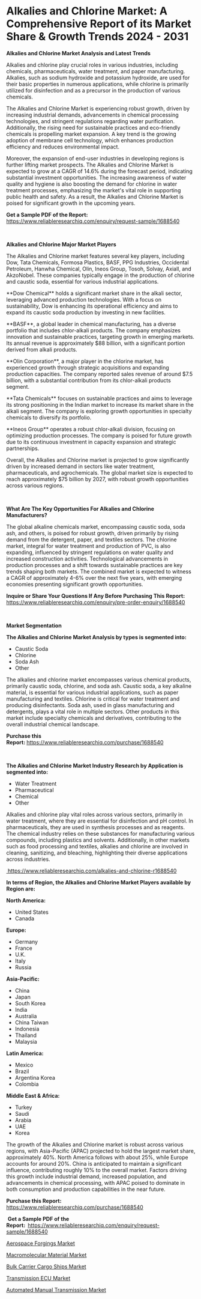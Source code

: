 <p><h1>Alkalies and Chlorine Market: A Comprehensive Report of its Market Share & Growth Trends 2024 - 2031</h1></p><p><strong>Alkalies and Chlorine Market Analysis and Latest Trends</strong></p>
<p><p>Alkalies and chlorine play crucial roles in various industries, including chemicals, pharmaceuticals, water treatment, and paper manufacturing. Alkalies, such as sodium hydroxide and potassium hydroxide, are used for their basic properties in numerous applications, while chlorine is primarily utilized for disinfection and as a precursor in the production of various chemicals.</p><p>The Alkalies and Chlorine Market is experiencing robust growth, driven by increasing industrial demands, advancements in chemical processing technologies, and stringent regulations regarding water purification. Additionally, the rising need for sustainable practices and eco-friendly chemicals is propelling market expansion. A key trend is the growing adoption of membrane cell technology, which enhances production efficiency and reduces environmental impact.</p><p>Moreover, the expansion of end-user industries in developing regions is further lifting market prospects. The Alkalies and Chlorine Market is expected to grow at a CAGR of 14.6% during the forecast period, indicating substantial investment opportunities. The increasing awareness of water quality and hygiene is also boosting the demand for chlorine in water treatment processes, emphasizing the market's vital role in supporting public health and safety. As a result, the Alkalies and Chlorine Market is poised for significant growth in the upcoming years.</p></p>
<p><strong>Get a Sample PDF of the Report:&nbsp;</strong> <a href="https://www.reliableresearchiq.com/enquiry/request-sample/1688540?utm_campaign=1686&utm_medium=2&utm_source=Github&utm_content=ia&utm_term=17102024&utm_id=alkalies-and-chlorine">https://www.reliableresearchiq.com/enquiry/request-sample/1688540</a></p>
<p>&nbsp;</p>
<p><strong>Alkalies and Chlorine Major Market Players</strong></p>
<p><p>The Alkalies and Chlorine market features several key players, including Dow, Tata Chemicals, Formosa Plastics, BASF, PPG Industries, Occidental Petroleum, Hanwha Chemical, Olin, Ineos Group, Tosoh, Solvay, Axiall, and AkzoNobel. These companies typically engage in the production of chlorine and caustic soda, essential for various industrial applications.</p><p>**Dow Chemical** holds a significant market share in the alkali sector, leveraging advanced production technologies. With a focus on sustainability, Dow is enhancing its operational efficiency and aims to expand its caustic soda production by investing in new facilities.</p><p>**BASF**, a global leader in chemical manufacturing, has a diverse portfolio that includes chlor-alkali products. The company emphasizes innovation and sustainable practices, targeting growth in emerging markets. Its annual revenue is approximately $88 billion, with a significant portion derived from alkali products.</p><p>**Olin Corporation**, a major player in the chlorine market, has experienced growth through strategic acquisitions and expanding production capacities. The company reported sales revenue of around $7.5 billion, with a substantial contribution from its chlor-alkali products segment.</p><p>**Tata Chemicals** focuses on sustainable practices and aims to leverage its strong positioning in the Indian market to increase its market share in the alkali segment. The company is exploring growth opportunities in specialty chemicals to diversify its portfolio.</p><p>**Ineos Group** operates a robust chlor-alkali division, focusing on optimizing production processes. The company is poised for future growth due to its continuous investment in capacity expansion and strategic partnerships.</p><p>Overall, the Alkalies and Chlorine market is projected to grow significantly driven by increased demand in sectors like water treatment, pharmaceuticals, and agrochemicals. The global market size is expected to reach approximately $75 billion by 2027, with robust growth opportunities across various regions.</p></p>
<p>&nbsp;</p>
<p><strong>What Are The Key Opportunities For Alkalies and Chlorine Manufacturers?</strong></p>
<p><p>The global alkaline chemicals market, encompassing caustic soda, soda ash, and others, is poised for robust growth, driven primarily by rising demand from the detergent, paper, and textiles sectors. The chlorine market, integral for water treatment and production of PVC, is also expanding, influenced by stringent regulations on water quality and increased construction activities. Technological advancements in production processes and a shift towards sustainable practices are key trends shaping both markets. The combined market is expected to witness a CAGR of approximately 4-6% over the next five years, with emerging economies presenting significant growth opportunities.</p></p>
<p><strong>Inquire or Share Your Questions If Any Before Purchasing This Report:</strong> <a href="https://www.reliableresearchiq.com/enquiry/pre-order-enquiry/1688540?utm_campaign=1686&utm_medium=2&utm_source=Github&utm_content=ia&utm_term=17102024&utm_id=alkalies-and-chlorine">https://www.reliableresearchiq.com/enquiry/pre-order-enquiry/1688540</a></p>
<p>&nbsp;</p>
<p><strong>Market Segmentation</strong></p>
<p><strong>The Alkalies and Chlorine Market Analysis by types is segmented into:</strong></p>
<p><ul><li>Caustic Soda</li><li>Chlorine</li><li>Soda Ash</li><li>Other</li></ul></p>
<p><p>The alkalies and chlorine market encompasses various chemical products, primarily caustic soda, chlorine, and soda ash. Caustic soda, a key alkaline material, is essential for various industrial applications, such as paper manufacturing and textiles. Chlorine is critical for water treatment and producing disinfectants. Soda ash, used in glass manufacturing and detergents, plays a vital role in multiple sectors. Other products in this market include specialty chemicals and derivatives, contributing to the overall industrial chemical landscape.</p></p>
<p><strong>Purchase this Report:&nbsp;</strong><a href="https://www.reliableresearchiq.com/purchase/1688540?utm_campaign=1686&utm_medium=2&utm_source=Github&utm_content=ia&utm_term=17102024&utm_id=alkalies-and-chlorine">https://www.reliableresearchiq.com/purchase/1688540</a></p>
<p>&nbsp;</p>
<p><strong>The Alkalies and Chlorine Market Industry Research by Application is segmented into:</strong></p>
<p><ul><li>Water Treatment</li><li>Pharmaceutical</li><li>Chemical</li><li>Other</li></ul></p>
<p><p>Alkalies and chlorine play vital roles across various sectors, primarily in water treatment, where they are essential for disinfection and pH control. In pharmaceuticals, they are used in synthesis processes and as reagents. The chemical industry relies on these substances for manufacturing various compounds, including plastics and solvents. Additionally, in other markets such as food processing and textiles, alkalies and chlorine are involved in cleaning, sanitizing, and bleaching, highlighting their diverse applications across industries.</p></p>
<p><a href="https://www.reliableresearchiq.com/alkalies-and-chlorine-r1688540?utm_campaign=1686&utm_medium=2&utm_source=Github&utm_content=ia&utm_term=17102024&utm_id=alkalies-and-chlorine">&nbsp;https://www.reliableresearchiq.com/alkalies-and-chlorine-r1688540</a></p>
<p><strong>In terms of Region, the Alkalies and Chlorine Market Players available by Region are:</strong></p>
<p>
    <p> <strong> North America: </strong>
        <ul>
            <li>United States</li>
            <li>Canada</li>
        </ul>
        </p> 
    <p> <strong> Europe: </strong>
        <ul>
            <li>Germany</li>
            <li>France</li>
            <li>U.K.</li>
            <li>Italy</li>
            <li>Russia</li>
        </ul>
        </p> 
    <p> <strong> Asia-Pacific: </strong>
        <ul>
            <li>China</li>
            <li>Japan</li>
            <li>South Korea</li>
            <li>India</li>
            <li>Australia</li>
            <li>China Taiwan</li>
            <li>Indonesia</li>
            <li>Thailand</li>
            <li>Malaysia</li>
        </ul>
        </p> 
    <p> <strong> Latin America: </strong>
        <ul>
            <li>Mexico</li>
            <li>Brazil</li>
            <li>Argentina Korea</li>
            <li>Colombia</li>
        </ul>
        </p> 
    <p> <strong> Middle East & Africa: </strong>
        <ul>
            <li>Turkey</li>
            <li>Saudi</li>
            <li>Arabia</li>
            <li>UAE</li>
            <li>Korea</li>
        </ul>
    </p>
    </p>
<p><p>The growth of the Alkalies and Chlorine market is robust across various regions, with Asia-Pacific (APAC) projected to hold the largest market share, approximately 40%. North America follows with about 25%, while Europe accounts for around 20%. China is anticipated to maintain a significant influence, contributing roughly 10% to the overall market. Factors driving this growth include industrial demand, increased population, and advancements in chemical processing, with APAC poised to dominate in both consumption and production capabilities in the near future.</p></p>
<p><strong>Purchase this Report: </strong><a href="https://www.reliableresearchiq.com/purchase/1688540?utm_campaign=1686&utm_medium=2&utm_source=Github&utm_content=ia&utm_term=17102024&utm_id=alkalies-and-chlorine">https://www.reliableresearchiq.com/purchase/1688540</a></p>
<p>&nbsp;<strong>Get a Sample PDF of the Report:&nbsp;&nbsp;</strong><a href="https://www.reliableresearchiq.com/enquiry/request-sample/1688540?utm_campaign=1686&utm_medium=2&utm_source=Github&utm_content=ia&utm_term=17102024&utm_id=alkalies-and-chlorine">https://www.reliableresearchiq.com/enquiry/request-sample/1688540</a></p>
<p><strong></strong></p>
<p><p><a href="https://www.linkedin.com/pulse/comprehensive-aerospace-forgings-market-report-regional-analysis-36s8f?utm_campaign=1686&utm_medium=2&utm_source=Github&utm_content=ia&utm_term=17102024&utm_id=alkalies-and-chlorine">Aerospace Forgings Market</a></p><p><a href="https://github.com/AshikRahman665/Market-Research-Report-List-1/blob/main/macromolecular-material-market.md?utm_campaign=1686&utm_medium=2&utm_source=Github&utm_content=ia&utm_term=17102024&utm_id=alkalies-and-chlorine">Macromolecular Material Market</a></p><p><a href="https://www.linkedin.com/pulse/global-bulk-carrier-cargo-ships-market-product-types-applications-izvif?utm_campaign=1686&utm_medium=2&utm_source=Github&utm_content=ia&utm_term=17102024&utm_id=alkalies-and-chlorine">Bulk Carrier Cargo Ships Market</a></p><p><a href="https://www.linkedin.com/pulse/transmission-ecu-market-trends-growth-outlook-2024-2031-7v1ef?utm_campaign=1686&utm_medium=2&utm_source=Github&utm_content=ia&utm_term=17102024&utm_id=alkalies-and-chlorine">Transmission ECU Market</a></p><p><a href="https://www.linkedin.com/pulse/insights-automated-manual-transmission-market-size-which-expanding-suvif?utm_campaign=1686&utm_medium=2&utm_source=Github&utm_content=ia&utm_term=17102024&utm_id=alkalies-and-chlorine">Automated Manual Transmission Market</a></p></p>